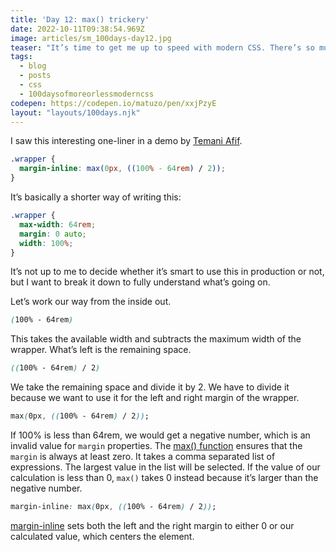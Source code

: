 ```yaml
---
title: 'Day 12: max() trickery'
date: 2022-10-11T09:38:54.969Z
image: articles/sm_100days-day12.jpg
teaser: "It’s time to get me up to speed with modern CSS. There’s so much new in CSS that I know too little about. To change that I’ve started [#100DaysOfMoreOrLessModernCSS](/blog/2022/100-days-of-more-or-less-modern-css/). Why more or less modern CSS? Because some topics will be about cutting-edge features, while other stuff has been around for quite a while already, but I just have little to no experience with it."
tags:
  - blog
  - posts
  - css
  - 100daysofmoreorlessmoderncss
codepen: https://codepen.io/matuzo/pen/xxjPzyE
layout: "layouts/100days.njk"
---
```

I saw this interesting one-liner in a demo by [Temani Afif](https://twitter.com/ChallengesCss).

```css
.wrapper {
  margin-inline: max(0px, ((100% - 64rem) / 2)); 
}
```

It’s basically a shorter way of writing this:

```css
.wrapper {
  max-width: 64rem;
  margin: 0 auto;
  width: 100%;
}
```



It’s not up to me to decide whether it’s smart to use this in production or not, but I want to break it down to fully understand what’s going on.

Let’s work our way from the inside out.

```css
(100% - 64rem)
````

This takes the available width and subtracts the maximum width of the wrapper. What’s left is the remaining space.

```css
((100% - 64rem) / 2)
````

We take the remaining space and divide it by 2. We have to divide it because we want to use it for the left and right margin of the wrapper.

```css
max(0px, ((100% - 64rem) / 2));
````

If 100% is less than 64rem, we would get a negative number, which is an invalid value for `margin` properties. The [max() function](/blog/2022/100daysof-day5/) ensures that the `margin` is always at least zero. It takes a comma separated list of expressions. The largest value in the list will be selected. If the value of our calculation is less than 0, `max()` takes 0 instead because it’s larger than the negative number.

```css
margin-inline: max(0px, ((100% - 64rem) / 2));
```

[margin-inline](/blog/2022/100daysof-day3/) sets both the left and the right margin to either 0 or our calculated value, which centers the element.
